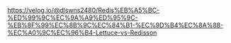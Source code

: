 https://velog.io/@dlswns2480/Redis%EB%A5%BC-%ED%99%9C%EC%9A%A9%ED%95%9C-%EB%8F%99%EC%8B%9C%EC%84%B1-%EC%9D%B4%EC%8A%88-%EC%A0%9C%EC%96%B4-Lettuce-vs-Redisson
